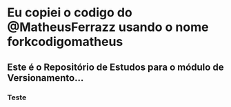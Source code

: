 # Eu copiei o codigo do @MatheusFerrazz usando o nome forkcodigomatheus
## Este é o Repositório de Estudos para o módulo de Versionamento...
### Teste
